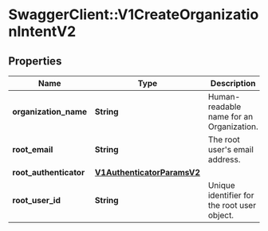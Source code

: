 # SwaggerClient::V1CreateOrganizationIntentV2

## Properties
Name | Type | Description | Notes
------------ | ------------- | ------------- | -------------
**organization_name** | **String** | Human-readable name for an Organization. | 
**root_email** | **String** | The root user&#x27;s email address. | 
**root_authenticator** | [**V1AuthenticatorParamsV2**](V1AuthenticatorParamsV2.md) |  | 
**root_user_id** | **String** | Unique identifier for the root user object. | [optional] 

